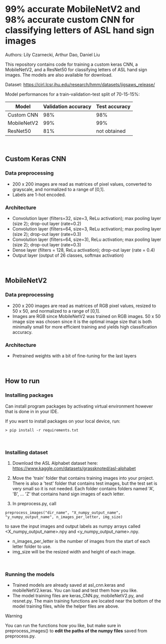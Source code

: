 # 99% accurate MobileNetV2 and 98% accurate custom CNN for classifying letters of ASL hand sign images
Authors: Lily Czarnecki, Arthur Dao, Daniel Liu

This repository contains code for training a custom keras CNN, a MobileNetV2, and a ResNet50 for classifying letters of ASL hand sign images. The models are also available for download. 

Dataset:
https://cirl.lcsr.jhu.edu/research/hmm/datasets/jigsaws_release/

Model performances for a train-validation-test split of 70-15-15%:

Model       |  Validation accuracy |    Test accuracy
------------|----------------------|----------------------
Custom CNN  |         98%          |        98%
MobileNetV2 |         99%          |        99%
ResNet50    |         81%          |    not obtained

<br>

## Custom Keras CNN 
### Data preprocessing
- 200 x 200 images are read as matrices of pixel values, converted to grayscale, and normalized to a range of [0,1].
- Labels are 1-hot encoded. 

### Architecture
- Convolution layer (filters=32, size=3, ReLu activation); max pooling layer (size 2); drop-out layer (rate=0.2)
- Convolution layer (filters=64, size=3, ReLu activation); max pooling layer (size 2); drop-out layer (rate=0.3)
- Convolution layer (filters=64, size=3), ReLu activation; max pooling layer (size 2); drop-out layer (rate=0.3)
- Dense layer (filters = 128, ReLu activation); drop-out layer (rate = 0.4)
- Output layer (output of 26 classes, softmax activation)

<br>

## MobileNetV2 
### Data preprocessing
- 200 x 200 images are read as matrices of RGB pixel values, resized to 50 x 50, and normalized to a range of [0,1].
- Images are RGB since MobileNetV2 was trained on RGB images. 50 x 50 image size was chosen since it is the optimal image size that is both minimally small for more efficient training and yields high classification accuracy.

### Architecture
- Pretrained weights with a bit of fine-tuning for the last layers

<br>

## How to run
### Installing packages
Can install program packages by activating virtual environment however that is done in in your IDE. 

If you want to install packages on your local device, run:
```
> pip install -r requirements.txt
```

<br>

### Installing dataset
1. Download the ASL Alphabet dataset here: https://www.kaggle.com/datasets/grassknoted/asl-alphabet

2. Move the 'train' folder that contains training images into your project. There is also a 'test' folder that contains test images, but the test set is very small so it is not needed. Each folder contains
folders named 'A', 'B', ... 'Z' that contains hand sign images of each letter.

3. In preprocess.py, call
```
preprocess_images("dir_name", "X_numpy_output_name", "y_numpy_output_name", n_images_per_letter, img_size) 
```
to save the input images and output labels as numpy arrays called <X_numpy_output_name>.npy and <y_numpy_output_name>.npy. <br>
- n_images_per_letter is the number of images from the start of each letter folder to use.
- img_size will be the resized width and height of each image.

<br>
 
### Running the models
- Trained models are already saved at asl_cnn.keras and mobileNetV2.keras. You can load and test them how you like.
- The model training files are keras_CNN.py, mobileNetV2.py, and resnet.py. The main training functions are located near the bottom of the model training files, while the helper files are above. <br>

> [!WARNING]
> You can run the functions how you like, but make sure in preprocess_images() to **edit the paths of the numpy files** saved from preprocess.py.
